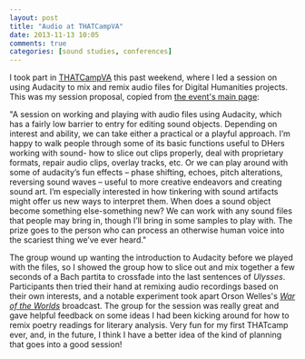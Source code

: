 ```yaml
---
layout: post
title: "Audio at THATCampVA"
date: 2013-11-13 10:05
comments: true
categories: [sound studies, conferences]
---
```


I took part in <a href ="http://virginia2013.thatcamp.org/">THATCampVA</a> this past weekend, where I led a session on using Audacity to mix and remix audio files for Digital Humanities projects. This was my session proposal, copied from <a href="http://virginia2013.thatcamp.org/2013/10/24/audacity-and-audio-in-play-and-in-practice/">the event's main page</a>:

"A session on working and playing with audio files using Audacity, which has a fairly low barrier to entry for editing sound objects. Depending on interest and ability, we can take either a practical or a playful approach. I’m happy to walk people through some of its basic functions useful to DHers working with sound- how to slice out clips properly, deal with proprietary formats, repair audio clips, overlay tracks, etc. Or we can play around with some of audacity’s fun effects – phase shifting, echoes, pitch alterations, reversing sound waves – useful to more creative endeavors and creating sound art. I’m especially interested in how tinkering with sound artifacts might offer us new ways to interpret them. When does a sound object become something else-something new? We can work with any sound files that people may bring in, though I’ll bring in some samples to play with. The prize goes to the person who can process an otherwise human voice into the scariest thing we’ve ever heard."

The group wound up wanting the introduction to Audacity before we played with the files, so I showed the group how to slice out and mix together a few seconds of a Bach partita to crossfade into the last sentences of <em>Ulysses</em>. Participants then tried their hand at remixing audio recordings based on their own interests, and a notable experiment took apart Orson Welles's <em><a href="http://www.youtube.com/watch?v=Xs0K4ApWl4g">War of the Worlds</a></em> broadcast. The group for the session was really great and gave helpful feedback on some ideas I had been kicking around for how to remix poetry readings for literary analysis. Very fun for my first THATcamp ever, and, in the future, I think I have a better idea of the kind of planning that goes into a good session!
